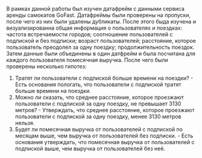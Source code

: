 В рамках данной работы был изучен датафрейм с данными сервиса аренды самокатов GoFast. Датафреймы были проверены на пропуски, после чего из них были удалены дубликаты. После этого быда изучена и визуализированна общая информация о пользователях и поездках: частота встречаемости городов; соотношение пользователей с подпиской и без подписки; возраст пользователей; расстояние, которое пользователь преодолел за одну поездку; продолжительность поездок. Затем данные были объединены в один датфрейм и была посчитана для каждого пользователя помесячная выручка. После чего были проверены несколько гипотез:

1) Тратят ли пользователи с подпиской больше времени на поездки? - Есть основания пологать, что пользователи с подпиской тратят больше времени на поездки.
2) Можно ли сказать, что среднее расстояние, которое проезжают пользователи с подпиской за одну поездку, не превышает 3130 метров? - Утверждать, что среднее расстояние, которое проезжают пользователи с подпиской за одну поездку, менее 3130 метров нельзя.
3) Будет ли помесячная выручка от пользователей с подпиской по месяцам выше, чем выручка от пользователей без подписки. - Есть основания утверждать, что помесячная выручка от пользователей с подпиской выше, чем выручка от пользователей без неё.
